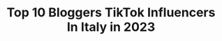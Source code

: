---
title: Top 10 Bloggers TikTok Influencers In Italy in 2023
description: >-
  Find top bloggers TikTok influencers in Italy in 2023. Most popular hashtags: #imparacontiktok #italia #perte #foryou.
platform: TikTok
hits: 18
text_top: Identify the best TikTok profiles on inBeat.
text_bottom: Our database aggregates 18 TikTok influencers like this in Italy for you to pitch.
profiles:
  - username: "matteo_battazza"
    fullname: >-
      Matteo_battazza
    bio: >-
      2002😈food blogger , Paolo Fox 2.0 CEO:ciboallacazzo 50k?🥰♥️
    location: "Italy"
    followers: 48700
    engagement: 1796
    commentsToLikes: 0.032372
    id: ck8vshspldmie0j78wmn3kzl1
    verified: false
    hashtags: "#foryourpage, #foryou, #newtrend, #neiperte"
  - username: "marcodelia97"
    fullname: >-
      Marco D'Elia
    bio: >-
      🇮🇹 Mister World Italy 🇮🇹 Italian Model YouTuber / Blogger Journey to Succes
    location: "Italy"
    followers: 180800
    engagement: 891
    commentsToLikes: 0.036194
    id: ck9fmcyirsqgw0j782dagw1ji
    verified: false
    hashtags: "#routine, #beautycare, #chupalloween, #menvsboys"
  - username: "vologratis"
    fullname: >-
      ANDREA PETRONI travel blogger
    bio: >-
      ✈️ Travel Blogger VoloGratis.org 🌍 📷Instagram @vologratis +51k
    location: "Italy"
    followers: 16000
    engagement: 686
    commentsToLikes: 0.041308
    id: ckbez22csjv070j23qzbke3kt
    verified: false
    hashtags: "#consiglidiviaggio, #impararecontiktok, #blogdiviaggi, #viaggi"
  - username: "eleutha"
    fullname: >-
      eleutha
    bio: >-
      New on Tik Tok! Italian Travel Blogger! ✈️ Videos of my travels Insta: @eleutha
    location: "Italy"
    followers: 5699
    engagement: 566
    commentsToLikes: 0.046555
    id: ckacd2o0fijaz0i78dizvon5c
    verified: false
    hashtags: "#instagramplace, #dolomites, #tiktoktravel, #autunno"
  - username: "lilianacastriotta"
    fullname: >-
      lilianacastriotta
    bio: >-
      Fashion Blogger Www.lilianacastriotta.com Instagram: lilianacastriotta
    location: "Italy"
    followers: 2966
    engagement: 981
    commentsToLikes: 0.066495
    id: cka0p2ik76i9f0i78d30izds0
    verified: false
    hashtags: "#bridalstylist, #quarantena, #italiangirl, #consulentedimmagine"
  - username: "cocolavieenrose"
    fullname: >-
      Skincare con Valeria Arizzi
    bio: >-
      Consigli BEAUTY e CURA DELLA PELLE🦄 Skinfluencer 👩🏼 Outfit Blogger 💖 Mamma
    location: "Italy"
    followers: 15500
    engagement: 557
    commentsToLikes: 0.121476
    id: ck8vsi6p5dp000j78dilpl6bu
    verified: false
    hashtags: "#puntineri, #italia, #imparacontiktok, #skintok"
  - username: "dianadelorenzi"
    fullname: >-
      Diana De Lorenzi
    bio: >-
      Professional lifestyle blogger🇮🇹 Instagram: @dianadelorenzi
    location: "Italy"
    followers: 68400
    engagement: 1103
    commentsToLikes: 0.012187
    id: cka0vtbiwzy9m0i78hw6v6o49
    verified: false
    hashtags: "#sonoproprioio, #sea, #comeinunfilm, #artober"
  - username: "due_zaini_in_viaggio"
    fullname: >-
      due_zaini_in_viaggio
    bio: >-
      👫Noemi & Lorenzo 💥 Crazy Travel Blogger 🎬 Video e Foto dal Mondo 🌍
    location: "Italy"
    followers: 8424
    engagement: 888
    commentsToLikes: 0.047933
    id: ckamwk00v8wgc0i78udps3zvo
    verified: false
    hashtags: "#islanda, #torneremoaviaggiare, #consiglidiviaggio, #imparacontiktok"
  - username: "carlotta.seno"
    fullname: >-
      carlottaseno
    bio: >-
      Blogger Fashion trends | Consigli di Moda | Milano
    location: "Italy"
    followers: 22200
    engagement: 848
    commentsToLikes: 0.022076
    id: ckcoxcv3e9skn0j237wjyzqwf
    verified: false
    hashtags: "#duetto, #mfw2023, #styletipsforyou, #zarahaul"
  - username: "beninigiulia"
    fullname: >-
      Giulia Benini
    bio: >-
      🌍 Travel lover and blogger 🌍 www.unamammaperguida.com
    location: "Italy"
    followers: 17500
    engagement: 610
    commentsToLikes: 0.030417
    id: ckc82aoyv32ql0j23tpju4k7d
    verified: false
    hashtags: "#puglia, #challenge, #travelgirl, #travelblogger"
---